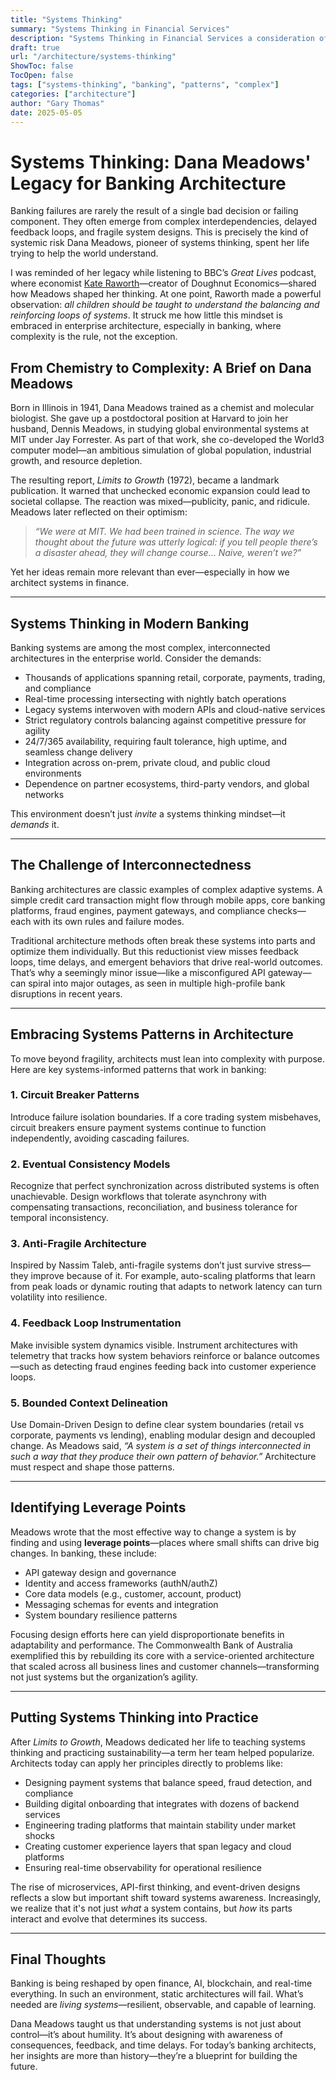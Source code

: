 ```yaml
---
title: "Systems Thinking"
summary: "Systems Thinking in Financial Services"
description: "Systems Thinking in Financial Services a consideration of how complex adaptive systems can be applied to banking and financial services"
draft: true
url: "/architecture/systems-thinking"
ShowToc: false
TocOpen: false
tags: ["systems-thinking", "banking", "patterns", "complex"]
categories: ["architecture"]
author: "Gary Thomas"
date: 2025-05-05
---
```


# Systems Thinking: Dana Meadows' Legacy for Banking Architecture

Banking failures are rarely the result of a single bad decision or failing component. They often emerge from complex interdependencies, delayed feedback loops, and fragile system designs. This is precisely the kind of systemic risk Dana Meadows, pioneer of systems thinking, spent her life trying to help the world understand.

I was reminded of her legacy while listening to BBC’s *Great Lives* podcast, where economist [Kate Raworth](https://en.wikipedia.org/wiki/Kate_Raworth)—creator of Doughnut Economics—shared how Meadows shaped her thinking. At one point, Raworth made a powerful observation: *all children should be taught to understand the balancing and reinforcing loops of systems*. It struck me how little this mindset is embraced in enterprise architecture, especially in banking, where complexity is the rule, not the exception.

## From Chemistry to Complexity: A Brief on Dana Meadows

Born in Illinois in 1941, Dana Meadows trained as a chemist and molecular biologist. She gave up a postdoctoral position at Harvard to join her husband, Dennis Meadows, in studying global environmental systems at MIT under Jay Forrester. As part of that work, she co-developed the World3 computer model—an ambitious simulation of global population, industrial growth, and resource depletion.

The resulting report, *Limits to Growth* (1972), became a landmark publication. It warned that unchecked economic expansion could lead to societal collapse. The reaction was mixed—publicity, panic, and ridicule. Meadows later reflected on their optimism:  
> *“We were at MIT. We had been trained in science. The way we thought about the future was utterly logical: if you tell people there’s a disaster ahead, they will change course… Naive, weren’t we?”*

Yet her ideas remain more relevant than ever—especially in how we architect systems in finance.

---

## Systems Thinking in Modern Banking

Banking systems are among the most complex, interconnected architectures in the enterprise world. Consider the demands:

- Thousands of applications spanning retail, corporate, payments, trading, and compliance  
- Real-time processing intersecting with nightly batch operations  
- Legacy systems interwoven with modern APIs and cloud-native services  
- Strict regulatory controls balancing against competitive pressure for agility  
- 24/7/365 availability, requiring fault tolerance, high uptime, and seamless change delivery  
- Integration across on-prem, private cloud, and public cloud environments  
- Dependence on partner ecosystems, third-party vendors, and global networks  

This environment doesn’t just *invite* a systems thinking mindset—it *demands* it.

---

## The Challenge of Interconnectedness

Banking architectures are classic examples of complex adaptive systems. A simple credit card transaction might flow through mobile apps, core banking platforms, fraud engines, payment gateways, and compliance checks—each with its own rules and failure modes.

Traditional architecture methods often break these systems into parts and optimize them individually. But this reductionist view misses feedback loops, time delays, and emergent behaviors that drive real-world outcomes. That’s why a seemingly minor issue—like a misconfigured API gateway—can spiral into major outages, as seen in multiple high-profile bank disruptions in recent years.

---

## Embracing Systems Patterns in Architecture

To move beyond fragility, architects must lean into complexity with purpose. Here are key systems-informed patterns that work in banking:

### 1. Circuit Breaker Patterns

Introduce failure isolation boundaries. If a core trading system misbehaves, circuit breakers ensure payment systems continue to function independently, avoiding cascading failures.

### 2. Eventual Consistency Models

Recognize that perfect synchronization across distributed systems is often unachievable. Design workflows that tolerate asynchrony with compensating transactions, reconciliation, and business tolerance for temporal inconsistency.

### 3. Anti-Fragile Architecture

Inspired by Nassim Taleb, anti-fragile systems don’t just survive stress—they improve because of it. For example, auto-scaling platforms that learn from peak loads or dynamic routing that adapts to network latency can turn volatility into resilience.

### 4. Feedback Loop Instrumentation

Make invisible system dynamics visible. Instrument architectures with telemetry that tracks how system behaviors reinforce or balance outcomes—such as detecting fraud engines feeding back into customer experience loops.

### 5. Bounded Context Delineation

Use Domain-Driven Design to define clear system boundaries (retail vs corporate, payments vs lending), enabling modular design and decoupled change. As Meadows said, *“A system is a set of things interconnected in such a way that they produce their own pattern of behavior.”* Architecture must respect and shape those patterns.

---

## Identifying Leverage Points

Meadows wrote that the most effective way to change a system is by finding and using **leverage points**—places where small shifts can drive big changes. In banking, these include:

- API gateway design and governance  
- Identity and access frameworks (authN/authZ)  
- Core data models (e.g., customer, account, product)  
- Messaging schemas for events and integration  
- System boundary resilience patterns  

Focusing design efforts here can yield disproportionate benefits in adaptability and performance. The Commonwealth Bank of Australia exemplified this by rebuilding its core with a service-oriented architecture that scaled across all business lines and customer channels—transforming not just systems but the organization’s agility.

---

## Putting Systems Thinking into Practice

After *Limits to Growth*, Meadows dedicated her life to teaching systems thinking and practicing sustainability—a term her team helped popularize. Architects today can apply her principles directly to problems like:

- Designing payment systems that balance speed, fraud detection, and compliance  
- Building digital onboarding that integrates with dozens of backend services  
- Engineering trading platforms that maintain stability under market shocks  
- Creating customer experience layers that span legacy and cloud platforms  
- Ensuring real-time observability for operational resilience  

The rise of microservices, API-first thinking, and event-driven designs reflects a slow but important shift toward systems awareness. Increasingly, we realize that it's not just *what* a system contains, but *how* its parts interact and evolve that determines its success.

---

## Final Thoughts

Banking is being reshaped by open finance, AI, blockchain, and real-time everything. In such an environment, static architectures will fail. What’s needed are *living systems*—resilient, observable, and capable of learning.

Dana Meadows taught us that understanding systems is not just about control—it’s about humility. It’s about designing with awareness of consequences, feedback, and time delays. For today’s banking architects, her insights are more than history—they’re a blueprint for building the future.
